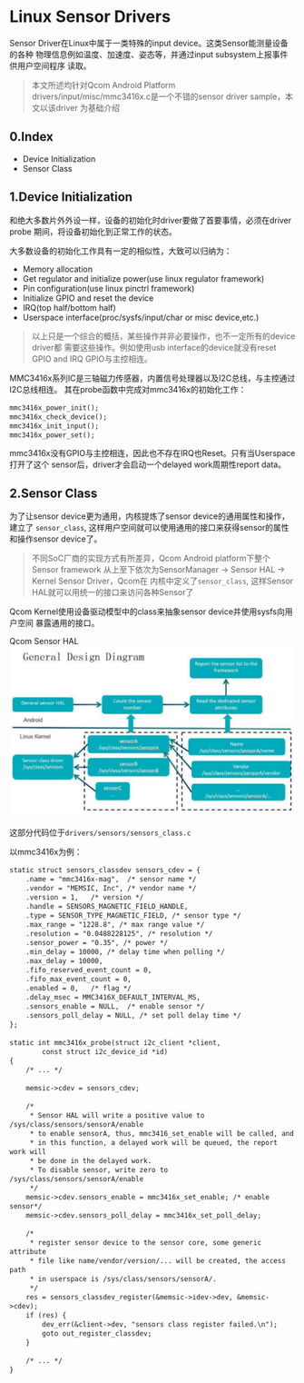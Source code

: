 # Linux Sensor Drivers #

Sensor Driver在Linux中属于一类特殊的input device。这类Sensor能测量设备的各种
物理信息例如温度、加速度、姿态等，并通过input subsystem上报事件供用户空间程序
读取。

> 本文所述均针对Qcom Android Platform
> drivers/input/misc/mmc3416x.c是一个不错的sensor driver sample，本文以该driver
> 为基础介绍

0.Index
-------

- Device Initialization
- Sensor Class

1.Device Initialization
-----------------------

和绝大多数片外外设一样，设备的初始化时driver要做了首要事情，必须在driver probe
期间，将设备初始化到正常工作的状态。

大多数设备的初始化工作具有一定的相似性，大致可以归纳为：

* Memory allocation
* Get regulator and initialize power(use linux regulator framework)
* Pin configuration(use linux pinctrl framework)
* Initialize GPIO and reset the device
* IRQ(top half/bottom half)
* Userspace interface(proc/sysfs/input/char or misc device,etc.)

> 以上只是一个综合的概括，某些操作并非必要操作，也不一定所有的device driver都
> 需要这些操作。例如使用usb interface的device就没有reset GPIO and IRQ GPIO与主控相连。

MMC3416x系列IC是三轴磁力传感器，内置信号处理器以及I2C总线，与主控通过I2C总线相连。
其在probe函数中完成对mmc3416x的初始化工作：

```
mmc3416x_power_init();
mmc3416x_check_device();
mmc3416x_init_input();
mmc3416x_power_set();
```

mmc3416x没有GPIO与主控相连，因此也不存在IRQ也Reset。只有当Userspace打开了这个
sensor后，driver才会启动一个delayed work周期性report data。


2.Sensor Class
--------------

为了让sensor device更为通用，内核提炼了sensor device的通用属性和操作，建立了
`sensor_class`, 这样用户空间就可以使用通用的接口来获得sensor的属性和操作sensor
device了。

> 不同SoC厂商的实现方式有所差异，Qcom Android platform下整个Sensor framework
> 从上至下依次为SensorManager -> Sensor HAL -> Kernel Sensor Driver，Qcom在
> 内核中定义了`sensor_class`, 这样Sensor HAL就可以用统一的接口来访问各种Sensor了

Qcom Kernel使用设备驱动模型中的class来抽象sensor device并使用sysfs向用户空间
暴露通用的接口。

Qcom Sensor HAL
![](qcom-sensor-hal.PNG)

这部分代码位于`drivers/sensors/sensors_class.c`

以mmc3416x为例：

```
static struct sensors_classdev sensors_cdev = {
	.name = "mmc3416x-mag",  /* sensor name */
	.vendor = "MEMSIC, Inc", /* vendor name */
	.version = 1,	/* version */
	.handle = SENSORS_MAGNETIC_FIELD_HANDLE,
	.type = SENSOR_TYPE_MAGNETIC_FIELD, /* sensor type */
	.max_range = "1228.8", /* max range value */
	.resolution = "0.0488228125", /* resolution */
	.sensor_power = "0.35", /* power */
	.min_delay = 10000,	/* delay time when polling */
	.max_delay = 10000, 
	.fifo_reserved_event_count = 0,
	.fifo_max_event_count = 0,
	.enabled = 0,	/* flag */
	.delay_msec = MMC3416X_DEFAULT_INTERVAL_MS,
	.sensors_enable = NULL,  /* enable sensor */
	.sensors_poll_delay = NULL, /* set poll delay time */
};

static int mmc3416x_probe(struct i2c_client *client,
		const struct i2c_device_id *id)
{
	/* ... */

	memsic->cdev = sensors_cdev;

	/*
	 * Sensor HAL will write a positive value to /sys/class/sensors/sensorA/enable
	 * to enable sensorA, thus, mmc3416_set_enable will be called, and
	 * in this function, a delayed work will be queued, the report work will
	 * be done in the delayed work.
	 * To disable sensor, write zero to /sys/class/sensors/sensorA/enable
	 */
	memsic->cdev.sensors_enable = mmc3416x_set_enable; /* enable sensor*/
	memsic->cdev.sensors_poll_delay = mmc3416x_set_poll_delay;

	/*
	 * register sensor device to the sensor core, some generic attribute
	 * file like name/vendor/version/... will be created, the access path
	 * in userspace is /sys/class/sensors/sensorA/.
	 */
	res = sensors_classdev_register(&memsic->idev->dev, &memsic->cdev);
	if (res) {
		dev_err(&client->dev, "sensors class register failed.\n");
		goto out_register_classdev;
	}

	/* ... */
}

```


